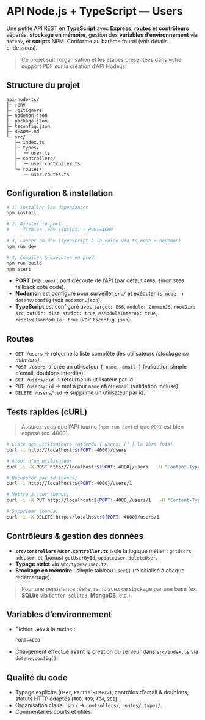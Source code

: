 # API Node.js + TypeScript — Users

Une petite API REST en **TypeScript** avec **Express**, **routes** et **contrôleurs** séparés, **stockage en mémoire**, gestion des **variables d’environnement** via `dotenv`, et **scripts** NPM. Conforme au barème fourni (voir détails ci‑dessous).

> Ce projet suit l’organisation et les étapes présentées dans votre support PDF sur la création d’API Node.js.  

## Structure du projet

```
api-node-ts/
├─ .env
├─ .gitignore
├─ nodemon.json
├─ package.json
├─ tsconfig.json
├─ README.md
└─ src/
   ├─ index.ts
   ├─ types/
   │  └─ user.ts
   ├─ controllers/
   │  └─ user.controller.ts
   └─ routes/
      └─ user.routes.ts
```

## Configuration & installation

```bash
# 1) Installer les dépendances
npm install

# 2) Ajuster le port
#   - fichier .env (inclus) : PORT=4000

# 3) Lancer en dev (TypeScript à la volée via ts-node + nodemon)
npm run dev

# 4) Compiler & exécuter en prod
npm run build
npm start
```

- **PORT** (via `.env`) : port d’écoute de l’API (par défaut `4000`, sinon `3000` fallback côté code).
- **Nodemon** est configuré pour surveiller `src/` et exécuter `ts-node -r dotenv/config` (voir `nodemon.json`).
- **TypeScript** est configuré avec `target: ES6`, `module: CommonJS`, `rootDir: src`, `outDir: dist`, `strict: true`, `esModuleInterop: true`, `resolveJsonModule: true` (voir `tsconfig.json`).

## Routes

- `GET /users` → retourne la liste complète des utilisateurs *(stockage en mémoire)*.
- `POST /users` → crée un utilisateur `{ name, email }` (validation simple d’email, doublons interdits).
- `GET /users/:id` → retourne un utilisateur par id.
- `PUT /users/:id` → met à jour `name` et/ou `email` (validation incluse).
- `DELETE /users/:id` → supprime un utilisateur par id.

## Tests rapides (cURL)

> Assurez‑vous que l’API tourne (`npm run dev`) et que `PORT` est bien exposé (ex. 4000).

```bash
# Liste des utilisateurs (attendu { users: [] } la 1ère fois)
curl -i http://localhost:${PORT:-4000}/users

# Ajout d’un utilisateur
curl -i -X POST http://localhost:${PORT:-4000}/users   -H "Content-Type: application/json"   -d '{"name":"Alice","email":"alice@example.com"}'

# Récupérer par id (bonus)
curl -i http://localhost:${PORT:-4000}/users/1

# Mettre à jour (bonus)
curl -i -X PUT http://localhost:${PORT:-4000}/users/1   -H "Content-Type: application/json"   -d '{"name":"Alice Cooper"}'

# Supprimer (bonus)
curl -i -X DELETE http://localhost:${PORT:-4000}/users/1
```

## Contrôleurs & gestion des données

- **`src/controllers/user.controller.ts`** isole la logique métier : `getUsers`, `addUser`, et (bonus) `getUserById`, `updateUser`, `deleteUser`.
- **Typage strict** via `src/types/user.ts`.
- **Stockage en mémoire** : simple tableau `User[]` (réinitialisé à chaque redémarrage).

> Pour une persistance réelle, remplacez ce stockage par une base (ex. **SQLite** via `better-sqlite3`, **MongoDB**, etc.).

## Variables d’environnement

- Fichier **`.env`** à la racine :
  ```
  PORT=4000
  ```
- Chargement effectué **avant** la création du serveur dans `src/index.ts` via `dotenv.config()`.

## Qualité du code

- Typage explicite (`User`, `Partial<User>`), contrôles d’email & doublons, statuts HTTP adaptés (`400`, `409`, `404`, `201`).
- Organisation claire : `src/` → `controllers/`, `routes/`, `types/`.
- Commentaires courts et utiles.

